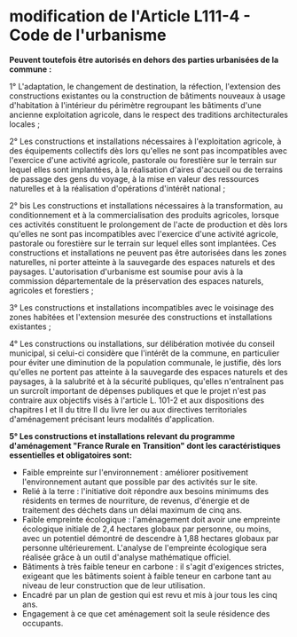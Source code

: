 # modification de l'Article L111-4 - Code de l'urbanisme

**Peuvent toutefois être autorisés en dehors des parties urbanisées de la commune :**

1° L'adaptation, le changement de destination, la réfection, l'extension des constructions existantes ou la construction de bâtiments nouveaux à usage d'habitation à l'intérieur du périmètre regroupant les bâtiments d'une ancienne exploitation agricole, dans le respect des traditions architecturales locales ;

2° Les constructions et installations nécessaires à l'exploitation agricole, à des équipements collectifs dès lors qu'elles ne sont pas incompatibles avec l'exercice d'une activité agricole, pastorale ou forestière sur le terrain sur lequel elles sont implantées, à la réalisation d'aires d'accueil ou de terrains de passage des gens du voyage, à la mise en valeur des ressources naturelles et à la réalisation d'opérations d'intérêt national ;

2° bis Les constructions et installations nécessaires à la transformation, au conditionnement et à la commercialisation des produits agricoles, lorsque ces activités constituent le prolongement de l'acte de production et dès lors qu'elles ne sont pas incompatibles avec l'exercice d'une activité agricole, pastorale ou forestière sur le terrain sur lequel elles sont implantées. Ces constructions et installations ne peuvent pas être autorisées dans les zones naturelles, ni porter atteinte à la sauvegarde des espaces naturels et des paysages. L'autorisation d'urbanisme est soumise pour avis à la commission départementale de la préservation des espaces naturels, agricoles et forestiers ;

3° Les constructions et installations incompatibles avec le voisinage des zones habitées et l'extension mesurée des constructions et installations existantes ;

4° Les constructions ou installations, sur délibération motivée du conseil municipal, si celui-ci considère que l'intérêt de la commune, en particulier pour éviter une diminution de la population communale, le justifie, dès lors qu'elles ne portent pas atteinte à la sauvegarde des espaces naturels et des paysages, à la salubrité et à la sécurité publiques, qu'elles n'entraînent pas un surcroît important de dépenses publiques et que le projet n'est pas contraire aux objectifs visés à l'article L. 101-2 et aux dispositions des chapitres I et II du titre II du livre Ier ou aux directives territoriales d'aménagement précisant leurs modalités d'application.

**5° Les constructions et installations relevant du programme d'aménagement "France Rurale en Transition" dont les caractéristiques essentielles et obligatoires sont:**
- Faible empreinte sur l'environnement : améliorer positivement l'environnement autant que possible par des activités sur le site.
- Relié à la terre : l'initiative doit répondre aux besoins minimums des résidents en termes de nourriture, de revenus, d'énergie et de traitement des déchets dans un délai maximum de cinq ans.
- Faible empreinte écologique : l'aménagement doit avoir une empreinte écologique initiale de 2,4 hectares globaux par personne, ou moins, avec un potentiel démontré de descendre à 1,88 hectares globaux par personne ultérieurement. L'analyse de l'empreinte écologique sera réalisée grâce à un outil d'analyse mathématique officiel.
- Bâtiments à très faible teneur en carbone : il s'agit d'exigences strictes, exigeant que les bâtiments soient à faible teneur en carbone tant au niveau de leur construction que de leur utilisation.
- Encadré par un plan de gestion qui est revu et mis à jour tous les cinq ans.
- Engagement à ce que cet aménagement soit la seule résidence des occupants.

